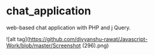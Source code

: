 # chat_application
web-based chat application with PHP and j Query.

![alt tag](https://github.com/divyanshu-rawat/Javascript-Work/blob/master/Screenshot (296).png)
